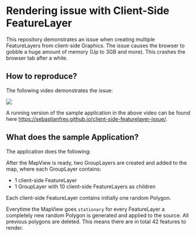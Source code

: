 # Rendering issue with Client-Side FeatureLayer

This repository demonstrates an issue when creating multiple FeatureLayers from client-side Graphics. The issue causes the browser to gobble a huge amount of memory (Up to 3GB and more). This crashes the browser tab after a while.

## How to reproduce?

The following video demonstrates the issue:

![](./assets/demo.gif)

A running version of the sample application in the above video can be found here https://sebastianfrey.github.io/client-side-featurelayer-issue/.

## What does the sample Application?
The application does the following:

After the MapView is ready, two GroupLayers are created and added to the map, where each GroupLayer contains:

  - 1 client-side FeatureLayer
  - 1 GroupLayer with 10 client-side FeatureLayers as children

Each client-side FeatureLayer contains initially one random Polygon.

Everytime the MapView goes `stationary` for every FeatureLayer a completely new random Polygon is generated and applied to the source. All previous polygons are deleted. This means there are in total 42 features to render.


